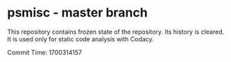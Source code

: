 # psmisc - master branch

This repository contains frozen state of the repository.
Its history is cleared. It is used only for static code
analysis with Codacy.

Commit Time: 1700314157